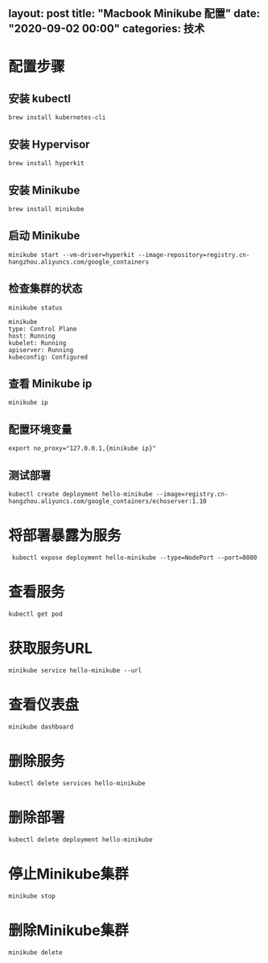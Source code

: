 layout: post
title: "Macbook Minikube 配置"
date: "2020-09-02 00:00"
categories: 技术
---
# 配置步骤
## 安装 kubectl
``brew install kubernetes-cli``
## 安装 Hypervisor
``brew install hyperkit``
## 安装 Minikube 
``brew install minikube``
## 启动 Minikube 
``minikube start --vm-driver=hyperkit --image-repository=registry.cn-hangzhou.aliyuncs.com/google_containers``
## 检查集群的状态
``minikube status``
```
minikube
type: Control Plane
host: Running
kubelet: Running
apiserver: Running
kubeconfig: Configured
```
## 查看 Minikube ip
``minikube ip``
## 配置环境变量 
``export no_proxy="127.0.0.1,{minikube ip}"``
## 测试部署
``kubectl create deployment hello-minikube --image=registry.cn-hangzhou.aliyuncs.com/google_containers/echoserver:1.10``
# 将部署暴露为服务
`` kubectl expose deployment hello-minikube --type=NodePort --port=8080``
# 查看服务
``kubectl get pod``
# 获取服务URL
``minikube service hello-minikube --url``
# 查看仪表盘
``minikube dashboard``
# 删除服务
``kubectl delete services hello-minikube``
# 删除部署
``kubectl delete deployment hello-minikube``
# 停止Minikube集群
``minikube stop``
# 删除Minikube集群
``minikube delete``

